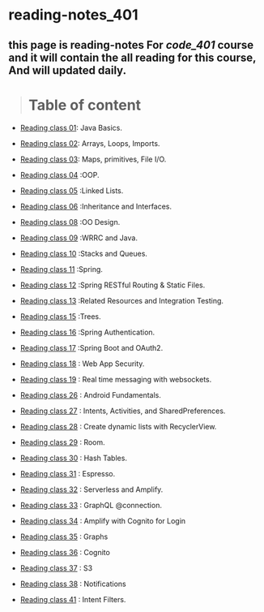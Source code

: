 # reading-notes_401

## **this page is reading-notes For *code_401* course and it will contain the all reading for this course, And will updated daily.**

> # Table of content

* [Reading class 01](Reading_notes_401_01.md): Java Basics.

* [Reading class 02](Reading_notes_401_02.md): Arrays, Loops, Imports.

* [Reading class 03](Reading_notes_401_03.md): Maps, primitives, File I/O.

* [Reading class 04](Reading_notes_401_04.md) :OOP.

* [Reading class 05](Reading_notes_401_05.md) :Linked Lists.

* [Reading class 06](Reading_notes_401_06.md) :Inheritance and Interfaces.

* [Reading class 08](Reading_notes_401_08.md) :OO Design.

* [Reading class 09](Reading_notes_401_09.md) :WRRC and Java.

* [Reading class 10](Reading_notes_401_10.md) :Stacks and Queues.

* [Reading class 11](Reading_notes_401_11.md) :Spring.

* [Reading class 12](Reading_notes_401_12.md) :Spring RESTful Routing & Static Files.

* [Reading class 13](Reading_notes_401_13.md) :Related Resources and Integration Testing.

* [Reading class 15](Reading_notes_401_15.md) :Trees.

* [Reading class 16](Reading_notes_401_16.md) :Spring Authentication.

* [Reading class 17](Reading_notes_401_17.md) :Spring Boot and OAuth2.

* [Reading class 18](Reading_notes_401_18.md) : Web App Security.

* [Reading class 19](Reading_notes_401_19.md) : Real time messaging with websockets.

* [Reading class 26](Reading_notes_401_26.md) : Android Fundamentals.

* [Reading class 27](Reading_notes_401_27.md) : Intents, Activities, and SharedPreferences.

* [Reading class 28](Reading_notes_401_28.md) : Create dynamic lists with RecyclerView.

* [Reading class 29](Reading_notes_401_29.md) : Room.

* [Reading class 30](Reading_notes_401_30.md) : Hash Tables.

* [Reading class 31](Reading_notes_401_31.md) : Espresso.

* [Reading class 32](Reading_notes_401_32.md) : Serverless and Amplify.

* [Reading class 33](Reading_notes_401_33.md) :  GraphQL @connection.

* [Reading class 34](Reading_notes_401_34.md) :  Amplify with Cognito for Login

* [Reading class 35](Reading_notes_401_35.md) :  Graphs

* [Reading class 36](Reading_notes_401_36.md) :  Cognito

* [Reading class 37](Reading_notes_401_37.md) :  S3

* [Reading class 38](Reading_notes_401_38.md) :  Notifications

* [Reading class 41](Reading_notes_401_41.md) :  Intent Filters.